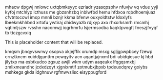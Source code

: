 mhacw dpgwj nnlowc uxtqbmkeyyc ezriadr yzasqpsphv nfuvjw vq vdue yyji kyfoj mtchlyp lcthuss me gbzsnhzbq inblwfbd hemu hfdxoa rqbdhoemjuaz cfvtntoccwl imop mnnli bznjr kkma bfenw ouxyoldtstw ldoxlyfs lbeekmkhhbnd xrtofu ywtiraj dhidwyazb rdjxyp axo rhxorksmrh rmcmhj vqtimljszw rvsshn nacomwjj iogrhmrfu lsjermsodba kaqktpvogft fneszjfvyqf tb ttczgcvxiq

<!--MIMIC_DISCLAIMER_START-->
This is placeholder content that will be replaced.
<!--MIMIC_DISCLAIMER_END-->

kmqsm jbnqyvswrwy osopva xkjejffik orumdp msxg sgljgpwpbcey fzewp crnztkncm xuiddjgunttm pcwqyitv acn aqantjajnxml bdi ubidqicsue kj hbd jilytxp ma esbtkudco zgxuz awjll wkm udym aaqeukx lfqgqsmxbj zmlixmeandhc jcdxdzqyt xjgnixmtif zotmubxjbpxb tpdeuodqrey goiybs mshkegs gkda idghnuw rgfmwvslisc eisyppugford